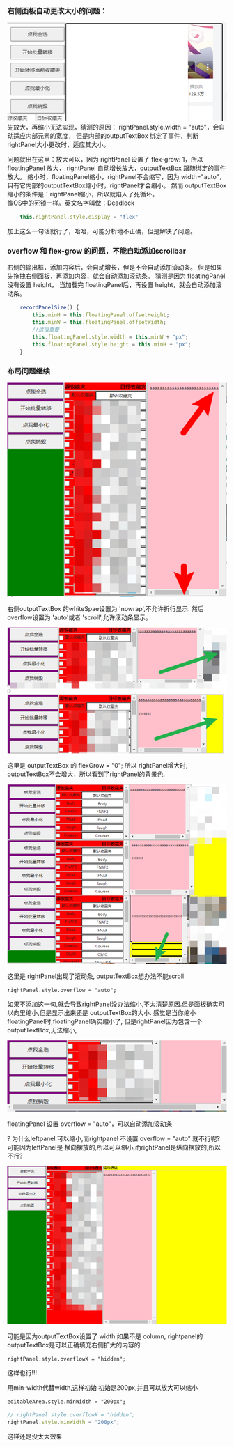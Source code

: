 ### 右侧面板自动更改大小的问题：
![picture 0](../images/99800ea18801780858583f5dae95248eb16435cc488426259a273697c85011f6.png)  
先放大，再缩小无法实现，猜测的原因：
rightPanel.style.width = "auto"，会自动适应内部元素的宽度，
但是内部的outputTextBox 绑定了事件，判断rightPanel大小更改时，适应其大小。

问题就出在这里：放大可以，因为 rightPanel 设置了 flex-grow: 1，所以 floatingPanel 放大， rightPanel 自动增长放大，outputTextBox 跟随绑定的事件放大。
缩小时，floatingPanel缩小，rightPanel不会缩写，因为 width="auto"， 只有它内部的outputTextBox缩小时，rightPanel才会缩小。 然而 outputTextBox 缩小的条件是：rightPanel缩小，所以就陷入了死循环。  
像OS中的死锁一样。英文名字叫做：Deadlock


```js
    this.rightPanel.style.display = "flex"
```

加上这么一句话就行了，哈哈，可能分析地不正确，但是解决了问题。


### overflow 和 flex-grow 的问题，不能自动添加scrollbar
右侧的输出框，添加内容后，会自动增长，但是不会自动添加滚动条。
但是如果先拖拽右侧面板，再添加内容，就会自动添加滚动条。
猜测是因为 floatingPanel没有设置 height， 当加载完 floatingPanel后，再设置 height，就会自动添加滚动条。
```js
    recordPanelSize() {
        this.minH = this.floatingPanel.offsetHeight;
        this.minW = this.floatingPanel.offsetWidth;
        //这很重要
        this.floatingPanel.style.width = this.minW + "px";
        this.floatingPanel.style.height = this.minH + "px";
    }
```

### 布局问题继续
![picture 0](../images/05bcc6c451ac50377fb952e43c0c70beca87c5e553625aa62ad694d534600dbd.png)  

右侧outputTextBox 的whiteSpae设置为 'nowrap',不允许折行显示.
然后overflow设置为 'auto'或者 'scroll',允许滚动条显示。


![picture 1](../images/c1dc4945c473c6d6e987c1cfd30ddbf28d6cca32f89c3e4797450a1b21a8a5a4.png)  

这里是 outputTextBox 的 flexGrow = "0"; 所以 rightPanel增大时, outputTextBox不会增大，所以看到了rightPanel的背景色.


![picture 2](../images/712404d4de69643060b5969b1b76578a2635ab20301299670493ecc77213b140.png)  

这里是 rightPanel出现了滚动条, outputTextBox想办法不能scroll

```
rightPanel.style.overflow = "auto"; 
```
如果不添加这一句,就会导致rightPanel没办法缩小,不太清楚原因.但是面板确实可以向里缩小,但是显示出来还是 outputTextBox的大小.
感觉是当你缩小floatingPanel时,floatingPanel确实缩小了,
但是rightPanel因为包含一个outputTextBox,无法缩小,


![picture 3](../images/ccefbb05af05b50cc2b611adba7e1df4ccbb8ea9cfb2e95f4a4a0e2b05c89c1a.png)  

floatingPanel 设置 overflow = "auto"，可以自动添加滚动条



?
为什么leftpanel 可以缩小,而rightpanel 不设置 overflow = "auto" 就不行呢?
可能因为leftPanel是 横向摆放的,所以可以缩小,而rightPanel是纵向摆放的,所以不行?

![picture 4](../images/2572560bb9146690f9754654bd35ae347d10e26d93d07aaad0c224beb58d36dd.png)  

可能是因为outputTextBox设置了 width
如果不是 column, rightpanel的outputTextBox是可以正确填充右侧扩大的内容的.

```
rightPanel.style.overflowX = "hidden";
```
这样也行!!!


用min-width代替width,这样初始 初始是200px,并且可以放大可以缩小
```
editableArea.style.minWidth = "200px";
```

```js
// rightPanel.style.overflowX = "hidden";
rightPanel.style.minWidth = "200px";
```
这样还是没太大效果